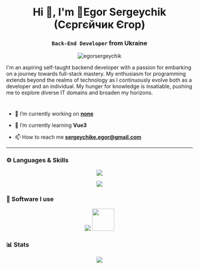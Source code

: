 <h1 align="center">Hi 👋, I'm 👤Egor Sergeychik (Cєргєйчик Єгор)</h1>
<h3 align="center"><code>Back-End Developer</code> from Ukraine</h3>
<p align="center"> <img src="https://komarev.com/ghpvc/?username=egorsergeychik&label=Profile%20views&color=0e75b6&style=flat" alt="egorsergeychik" /> </p>

I'm an aspiring self-taught backend developer with a passion for embarking on a journey towards full-stack mastery. My enthusiasm for programming extends beyond the realms of technology as I continuously evolve both as a developer and an individual. My hunger for knowledge is insatiable, pushing me to explore diverse IT domains and broaden my horizons.

#

- 🔭 I’m currently working on [**none**](https://github.com/EgorSergeychik)

- 🌱 I’m currently learning **Vue3**

- 📫 How to reach me **sergeychike.egor@gmail.com**

---

### ⚙️ Languages & Skills

<p align="center">
  <img src="https://skillicons.dev/icons?i=html,css,js,python,cs,php" />
</p>
<p align="center">
  <img src="https://skillicons.dev/icons?i=dotnet,laravel,mysql,sqlite,vite" />
</p>

### 🔧 Software I use
<p align="center">
  <img src="https://skillicons.dev/icons?i=docker,git,visualstudio,postman,ps" />
  <img width="60px" src="https://devicon-website.vercel.app/api/phpstorm/original.svg"></img>
</p>

### 📊 Stats
<div align="center">
  <img src="https://github-readme-stats.vercel.app/api?username=EgorSergeychik&show_icons=true&theme=transparent">
</div>

<!--
**EgorSergeychik/EgorSergeychik** is a ✨ _special_ ✨ repository because its `README.md` (this file) appears on your GitHub profile.

Here are some ideas to get you started:

- 🔭 I’m currently working on ...
- 🌱 I’m currently learning ...
- 👯 I’m looking to collaborate on ...
- 🤔 I’m looking for help with ...
- 💬 Ask me about ...
- 📫 How to reach me: ...
- 😄 Pronouns: ...
- ⚡ Fun fact: ...
-->
